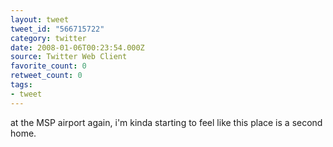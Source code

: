 ```yaml
---
layout: tweet
tweet_id: "566715722"
category: twitter
date: 2008-01-06T00:23:54.000Z
source: Twitter Web Client
favorite_count: 0
retweet_count: 0
tags:
- tweet
---
```


at the MSP airport again, i'm kinda starting to feel like this place is a second home.
